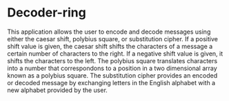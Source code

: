 # Decoder-ring
This application allows the user to encode and decode messages using either the caesar shift, polybius square, or substitution cipher. If a positive shift value is given, the caesar shift shifts the characters of a message a certain number of characters to the right. If a negative shift value is given, it shifts the characters to the left. The polybius square translates characters into a number that correspondons to a position in a two dimensional array known as a polybius square. The substitution cipher provides an encoded or decoded message by exchanging letters in the English alphabet with a new alphabet provided by the user.
